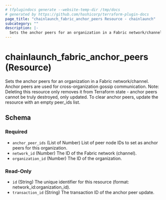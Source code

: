 ```yaml
---
# tfplugindocs generate --website-temp-dir /tmp/docs
# generated by https://github.com/hashicorp/terraform-plugin-docs
page_title: "chainlaunch_fabric_anchor_peers Resource - chainlaunch"
subcategory: ""
description: |-
  Sets the anchor peers for an organization in a Fabric network/channel. Anchor peers are used for cross-organization gossip communication. Note: Deleting this resource only removes it from Terraform state - anchor peers cannot be truly destroyed, only updated. To clear anchor peers, update the resource with an empty peer_ids list.
---
```


# chainlaunch_fabric_anchor_peers (Resource)

Sets the anchor peers for an organization in a Fabric network/channel. Anchor peers are used for cross-organization gossip communication. Note: Deleting this resource only removes it from Terraform state - anchor peers cannot be truly destroyed, only updated. To clear anchor peers, update the resource with an empty peer_ids list.



<!-- schema generated by tfplugindocs -->
## Schema

### Required

- `anchor_peer_ids` (List of Number) List of peer node IDs to set as anchor peers for this organization.
- `network_id` (Number) The ID of the Fabric network (channel).
- `organization_id` (Number) The ID of the organization.

### Read-Only

- `id` (String) The unique identifier for this resource (format: network_id:organization_id).
- `transaction_id` (String) The transaction ID of the anchor peer update.
